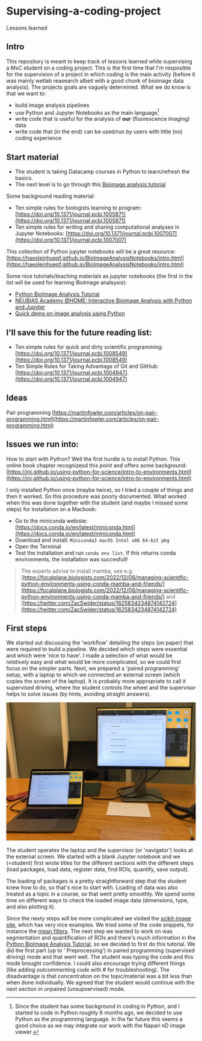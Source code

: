 # Supervising-a-coding-project
Lessons learned


## Intro

This repository is meant to keep track of lessons learned while supervising a MsC student on a coding project. This is the first time that I'm resposible for the supervision of a project in which coding is the main activity (before it was mainly wetlab reasearch albeit with a good chunk of bioimage data analysis). The projects goals are vaguely determined. What we do know is that we want to:

- build image analysis pipelines
- use Python and Jupyter Notebooks as the main language[^1]
- write code that is useful for the analysis of **our** (fluorescence imaging) data
- write code that (in the end) can be used/run by users with little (no) coding experience

[^1]: Since the student has some background in coding in Python, and I started to code in Python roughly 6 months ago, we decided to use Python as the programming language. In the far future this seems a good choice as we may integrate our work with the Napari nD image viewer.



## Start material

- The student is taking Datacamp courses in Python to learn/refresh the basics.
- The next level is to go through this [Bioimage analysis tutorial](https://github.com/WhoIsJack/python-bioimage-analysis-tutorial)

Some background reading material:

- Ten simple rules for biologists learning to program: [https://doi.org/10.1371/journal.pcbi.1005871](https://doi.org/10.1371/journal.pcbi.1005871)
- Ten simple rules for writing and sharing computational analyses in Jupyter Notebooks: [https://doi.org/10.1371/journal.pcbi.1007007](https://doi.org/10.1371/journal.pcbi.1007007)

This collection of Python jupyter notebooks will be a great resource: [https://haesleinhuepf.github.io/BioImageAnalysisNotebooks/intro.html](https://haesleinhuepf.github.io/BioImageAnalysisNotebooks/intro.html)

Some nice tutorials/teaching materials as jupyter notebooks (the first in the list will be used for learning BioImage analsysis):

- [Python BioImage Analysis Tutorial](https://github.com/WhoIsJack/python-bioimage-analysis-tutorial)
- [NEUBIAS Academy @HOME: Interactive Bioimage Analysis with Python and Jupyter](https://github.com/guiwitz/neubias_academy_biapy)
- [Quick demo on image analysis using Python](https://github.com/CamachoDejay/teaching-bioimage-analysis-python/tree/main/quick_demo_220503)


## I'll save this for the future reading list:

- Ten simple rules for quick and dirty scientific programming: [https://doi.org/10.1371/journal.pcbi.1008549](https://doi.org/10.1371/journal.pcbi.1008549)
- Ten Simple Rules for Taking Advantage of Git and GitHub: [https://doi.org/10.1371/journal.pcbi.1004947](https://doi.org/10.1371/journal.pcbi.1004947)


## Ideas

Pair programming [https://martinfowler.com/articles/on-pair-programming.html](https://martinfowler.com/articles/on-pair-programming.html)

## Issues we run into:

How to start with Python? Well the first hurdle is to install Python. This online book chapter recognizesd this point and offers some background: [https://jni.github.io/using-python-for-science/intro-to-environments.html](https://jni.github.io/using-python-for-science/intro-to-environments.html)

I only installed Python once (maybe twice), so I tried a couple of things and then it worked. So this procedure was poorly documented. What worked when this was done together with the student (and maybe I missed some steps) for installation on a Macbook:

- Go to the miniconda webiste: [https://docs.conda.io/en/latest/miniconda.html](https://docs.conda.io/en/latest/miniconda.html)
- Download and install: `Miniconda3 macOS Intel x86 64-bit pkg`
- Open the Terminal
- Test the installation and run `conda env list`. If this returns conda environments, the installation was succesfull!

> The experts advise to install mamba, see e.g. [https://focalplane.biologists.com/2022/12/08/managing-scientific-python-environments-using-conda-mamba-and-friends/](https://focalplane.biologists.com/2022/12/08/managing-scientific-python-environments-using-conda-mamba-and-friends/) and [https://twitter.com/ZacSwider/status/1625834234874142724](https://twitter.com/ZacSwider/status/1625834234874142724)

## First steps

We started out discussing the 'workflow' detailing the steps (on paper) that were required to build a pipeline. We decided which steps were essential and which were 'nice to have'. I made a selection of what would be _relatively_ easy and what would be more complicated, so we could first focus on the simpler parts.
Next, we prepared a 'paired programming' setup, with a laptop to which we connected an external screen (which copies the screen of the laptop). It is probably more appropriate to call it supervised driving, where the student controls the wheel and the supervisor helps to solve issues (by hints, avoiding straight answers).

![Picture of Paired Porgramming setup](paired-programming-setup.jpg)

The student operates the laptop and the supervisor (or 'navigator') looks at the external screen. We started with a blank Jupyter notebook and we (=student) first wrote titles for the different sections with the different steps (load packages, load data, register data, find ROIs, quantify, save output).

The loading of packages is a pretty straightforward step that the student knew how to do, so that's nice to start with. Loading of data was also treated as a topic in a course, so that went pretty smoothly. We spend some time on different ways to check the loaded image data (dimensions, type, and also plotting it).

Since the nexty steps will be more complicated we visited the [scikit-image site](https://scikit-image.org/docs/stable/auto_examples/), which has very nice examples. We tried some of the code snippets, for instance the [mean filters](https://scikit-image.org/docs/stable/auto_examples/filters/plot_rank_mean.html). The next step we wanted to work on was segmentation and quantification of ROIs and there's much information in the [Python BioImage Analysis Tutorial](https://github.com/WhoIsJack/python-bioimage-analysis-tutorial), so we decided to first do this tutorial. We did the first part (up to '
Preprocessing') in paired programming (supervised driving) mode and that went well. The student was typing the code and this mode brought confidence. I could also encourage trying different things (like adding outcommenting code with # for troubleshooting). The disadvantage is that concentration on the topic/material was a bit less than when done individually. We agreed that the student would continue with the next section in unpaired (unsupoervised) mode.








